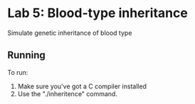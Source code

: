 # Lab 5: Blood-type inheritance

Simulate genetic inheritance of blood type

## Running

To run:
1. Make sure you've got a C compiler installed
2. Use the "./inheritence" command.